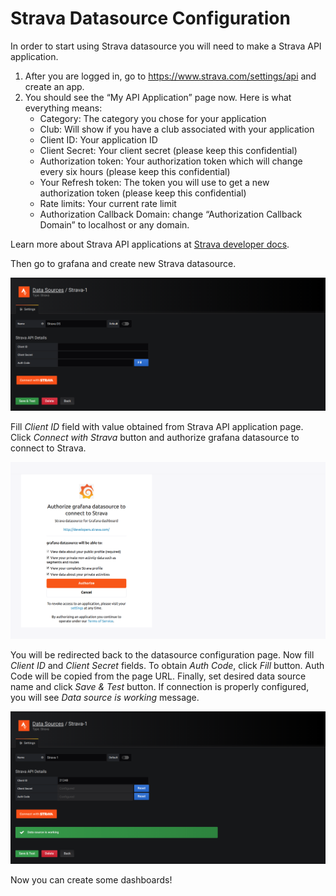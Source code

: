 # Strava Datasource Configuration

In order to start using Strava datasource you will need to make a Strava API application.

1. After you are logged in, go to https://www.strava.com/settings/api and create an app.
2. You should see the “My API Application” page now. Here is what everything means:
    - Category: The category you chose for your application
    - Club: Will show if you have a club associated with your application
    - Client ID: Your application ID
    - Client Secret: Your client secret (please keep this confidential)
    - Authorization token: Your authorization token which will change every six hours (please keep this confidential)
    - Your Refresh token: The token you will use to get a new authorization token (please keep this confidential)
    - Rate limits: Your current rate limit
    - Authorization Callback Domain: change “Authorization Callback Domain” to localhost or any domain.

Learn more about Strava API applications at [Strava developer docs](https://developers.strava.com/docs/getting-started/#account).

Then go to grafana and create new Strava datasource.

![New Data Source](img/config_1.png)

Fill _Client ID_ field with value obtained from Strava API application page. Click _Connect with Strava_ button and authorize grafana datasource to connect to Strava. 

![Authorize datasource](img/config_2.png)

You will be redirected back to the datasource configuration page. Now fill _Client ID_ and _Client Secret_ fields. To obtain _Auth Code_, click _Fill_ button. Auth Code will be copied from the page URL. Finally, set desired data source name and click _Save & Test_ button. If connection is properly configured, you will see _Data source is working_ message.

![Save & Test](img/config_3.png)

Now you can create some dashboards!
